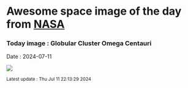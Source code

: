 
# Awesome space image of the day from [NASA](https://api.nasa.gov/)

### Today image : Globular Cluster Omega Centauri
Date : 2024-07-11

![](https://apod.nasa.gov/apod/image/2407/NGC5139_Stein_a1024.jpg)

<small>Latest update : Thu Jul 11 22:13:29 2024</small>
        